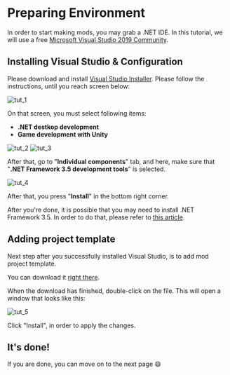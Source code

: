 # Preparing Environment

In order to start making mods, you may grab a .NET IDE. In this tutorial, we will use a free [Microsoft Visual Studio 2019 Community](https://visualstudio.microsoft.com/vs/community/).

## Installing Visual Studio & Configuration

Please download and install [Visual Studio Installer](https://visualstudio.microsoft.com/vs/community/). Please follow the instructions, until you reach screen below:

![tut_1](/PreparingEnvironment/Media/1.png)

On that screen, you must select following items:

- **.NET destkop development**
- **Game development with Unity**

![tut_2](/PreparingEnvironment/Media/2.png)
![tut_3](/PreparingEnvironment/Media/3.png)

After that, go to "**Individual components**" tab, and here, make sure that "**.NET Framework 3.5 development tools**" is selected.

![tut_4](/PreparingEnvironment/Media/4.png)

After that, you press "**Install**" in the bottom right corner.

After you're done, it is possible that you may need to install .NET Framework 3.5. In order to do that, please refer to [this article](https://docs.microsoft.com/en-us/dotnet/framework/install/dotnet-35-windows-10).

## Adding project template

Next step after you successfully installed Visual Studio, is to add mod project template.

You can download it [right there](//github.com/MSCLoaderPro/docs/raw/main/ForCreators/_downloads/msc_mod_loader_mod_template.vsix).

When the download has finished, double-click on the file. This will open a window that looks like this:

![tut_5](/PreparingEnvironment/Media/5.png)

Click "Install", in order to apply the changes.

## It's done!

If you are done, you can move on to the next page 😄
